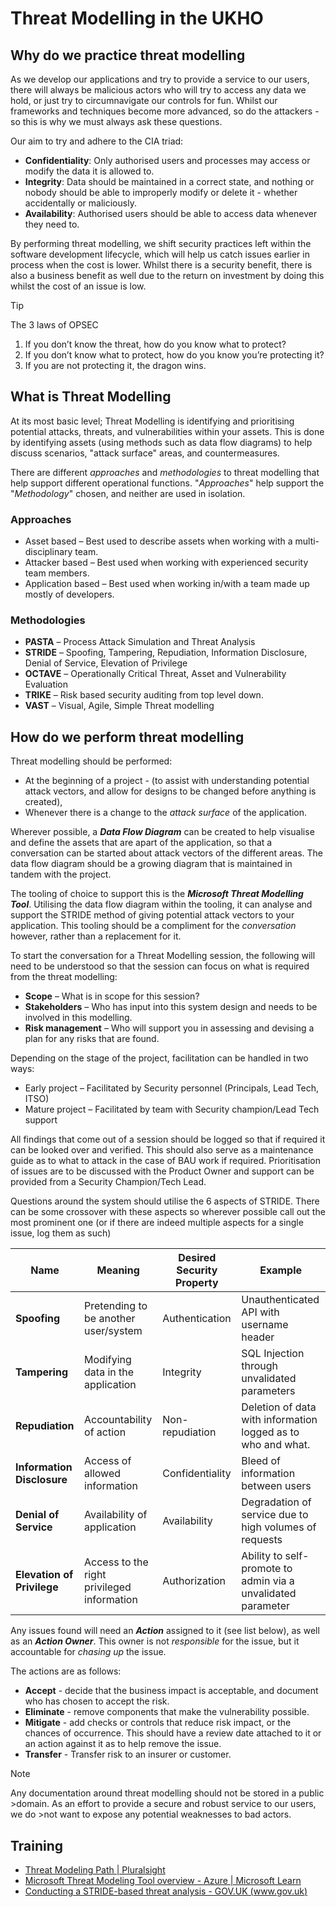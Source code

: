 # Threat Modelling in the UKHO

## Why do we practice threat modelling

As we develop our applications and try to provide a service to our users, there will always be malicious actors who will try to access any data we hold, or just try to circumnavigate our controls for fun. Whilst our frameworks and techniques become more advanced, so do the attackers - so this is why we must always ask these questions.  

Our aim to try and adhere to the CIA triad:

- __Confidentiality__: Only authorised users and processes may access or modify the data it is allowed to.
- __Integrity__: Data should be maintained in a correct state, and nothing or nobody should be able to improperly modify or delete it - whether accidentally or maliciously.
- __Availability__: Authorised users should be able to access data whenever they need to.

By performing threat modelling, we shift security practices left within the software development lifecycle, which will help us catch issues earlier in process when the cost is lower. Whilst there is a security benefit, there is also a business benefit as well due to the return on investment by doing this whilst the cost of an issue is low.  

> [!TIP]
> The 3 laws of OPSEC
>
> 1.	If you don’t know the threat, how do you know what to protect?
> 2.	If you don’t know what to protect, how do you know you’re protecting it?
> 3.	If you are not protecting it, the dragon wins. 

## What is Threat Modelling

At its most basic level; Threat Modelling is identifying and prioritising potential attacks, threats, and vulnerabilities within your assets. This is done by identifying assets (using methods such as data flow diagrams) to help discuss scenarios, "attack surface" areas, and countermeasures.  

There are different _approaches_ and _methodologies_ to threat modelling that help support different operational functions. "_Approaches_" help support the "_Methodology_" chosen, and neither are used in isolation.  

### Approaches

- Asset based – Best used to describe assets when working with a multi-disciplinary team.
- Attacker based – Best used when working with experienced security team members.
- Application based – Best used when working in/with a team made up mostly of developers.

### Methodologies

- __PASTA__ – Process Attack Simulation and Threat Analysis
- __STRIDE__ – Spoofing, Tampering, Repudiation, Information Disclosure, Denial of Service, Elevation of Privilege
- __OCTAVE__ – Operationally Critical Threat, Asset and Vulnerability Evaluation
- __TRIKE__ – Risk based security auditing from top level down.
- __VAST__ – Visual, Agile, Simple Threat modelling

## How do we perform threat modelling

Threat modelling should be performed: 

 - At the beginning of a project - (to assist with understanding potential attack vectors, and allow for designs to be changed before anything is created),
 - Whenever there is a change to the _attack surface_ of the application.

Wherever possible, a **_Data Flow Diagram_** can be created to help visualise and define the assets that are apart of the application, so that a conversation can be started about attack vectors of the different areas. The data flow diagram should be a growing diagram that is maintained in tandem with the project.

The tooling of choice to support this is the **_Microsoft Threat Modelling Tool_**. Utilising the data flow diagram within the tooling, it can analyse and support the STRIDE method of giving potential attack vectors to your application. This tooling should be a compliment for the _conversation_ however, rather than a replacement for it. 

To start the conversation for a Threat Modelling session, the following will need to be understood so that the session can focus on what is required from the threat modelling:

- __Scope__ – What is in scope for this session?
- __Stakeholders__ – Who has input into this system design and needs to be involved in this modelling.
- __Risk management__ – Who will support you in assessing and devising a plan for any risks that are found.

Depending on the stage of the project, facilitation can be handled in two ways:

- Early project – Facilitated by Security personnel (Principals, Lead Tech, ITSO)
- Mature project – Facilitated by team with Security champion/Lead Tech support

All findings that come out of a session should be logged so that if required it can be looked over and verified. This should also serve as a maintenance guide as to what to attack in the case of BAU work if required. Prioritisation of issues are to be discussed with the Product Owner and support can be provided from a Security Champion/Tech Lead.

Questions around the system should utilise the 6 aspects of STRIDE. There can be some crossover with these aspects so wherever possible call out the most prominent one (or if there are indeed multiple aspects for a single issue, log them as such)

|Name |	Meaning | Desired Security Property | Example |
| --- | ------- | ------------------------- | ------- |
| __Spoofing__ | Pretending to be another user/system |	Authentication | Unauthenticated API with username header |
| __Tampering__	| Modifying data in the application | Integrity | SQL Injection through unvalidated parameters |
| __Repudiation__ |	Accountability of action | Non-repudiation | Deletion of data with information logged as to who and what. |
| __Information Disclosure__ | Access of allowed information | Confidentiality  |Bleed of information between users |
| __Denial of Service__	| Availability of application |	Availability | Degradation of service due to high volumes of requests |
| __Elevation of Privilege__ | Access to the right privileged information | Authorization | Ability to self-promote to admin via a unvalidated parameter |

Any issues found will need an **_Action_** assigned to it (see list below), as well as an **_Action Owner_**. This owner is not _responsible_ for the issue, but it accountable for _chasing up_ the issue.

The actions are as follows:

- __Accept__ - decide that the business impact is acceptable, and document who has chosen to accept the risk.
- __Eliminate__ - remove components that make the vulnerability possible.
- __Mitigate__ - add checks or controls that reduce risk impact, or the chances of occurrence. This should have a review date attached to it or an action against it as to help remove the issue. 
- __Transfer__ - Transfer risk to an insurer or customer.

>[!NOTE]
>Any documentation around threat modelling should not be stored in a public >domain. As an effort to provide a secure and robust service to our users, we do >not want to expose any potential weaknesses to bad actors. 

## Training

- [Threat Modeling Path | Pluralsight](https://app.pluralsight.com/paths/skill/threat-modeling)
- [Microsoft Threat Modeling Tool overview - Azure | Microsoft Learn](https://learn.microsoft.com/en-us/azure/security/develop/threat-modeling-tool)
- [Conducting a STRIDE-based threat analysis - GOV.UK (www.gov.uk)](https://www.gov.uk/government/publications/secure-connected-places-playbook-documents/conducting-a-stride-based-threat-analysis)
